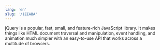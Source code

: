 ```yaml
---
lang: 'en'
slug: '/1EEABA'
---
```


jQuery is a popular, fast, small, and feature-rich JavaScript library. It makes things like HTML document traversal and manipulation, event handling, and animation much simpler with an easy-to-use API that works across a multitude of browsers.

